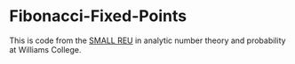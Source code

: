 # Fibonacci-Fixed-Points

This is code from the [SMALL REU](https://math.williams.edu/small/) in analytic number theory and probability at Williams College. 
